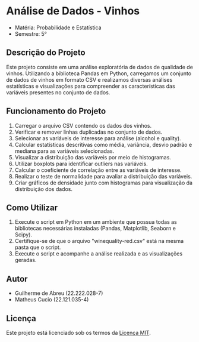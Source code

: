 # Análise de Dados - Vinhos

- Matéria: Probabilidade e Estatística
- Semestre: 5°

## Descrição do Projeto

Este projeto consiste em uma análise exploratória de dados de qualidade de vinhos. Utilizando a biblioteca Pandas em Python, carregamos um conjunto de dados de vinhos em formato CSV e realizamos diversas análises estatísticas e visualizações para compreender as características das variáveis presentes no conjunto de dados.

## Funcionamento do Projeto

1. Carregar o arquivo CSV contendo os dados dos vinhos.
2. Verificar e remover linhas duplicadas no conjunto de dados.
3. Selecionar as variáveis de interesse para análise (alcohol e quality).
4. Calcular estatísticas descritivas como média, variância, desvio padrão e mediana para as variáveis selecionadas.
5. Visualizar a distribuição das variáveis por meio de histogramas.
6. Utilizar boxplots para identificar outliers nas variáveis.
7. Calcular o coeficiente de correlação entre as variáveis de interesse.
8. Realizar o teste de normalidade para avaliar a distribuição das variáveis.
9. Criar gráficos de densidade junto com histogramas para visualização da distribuição dos dados.

## Como Utilizar

1. Execute o script em Python em um ambiente que possua todas as bibliotecas necessárias instaladas (Pandas, Matplotlib, Seaborn e Scipy).
2. Certifique-se de que o arquivo "winequality-red.csv" está na mesma pasta que o script.
3. Execute o script e acompanhe a análise realizada e as visualizações geradas.

## Autor

- Guilherme de Abreu (22.222.028-7)
- Matheus Cucio (22.121.035-4)

## Licença

Este projeto está licenciado sob os termos da [Licença MIT](https://opensource.org/licenses/MIT).
